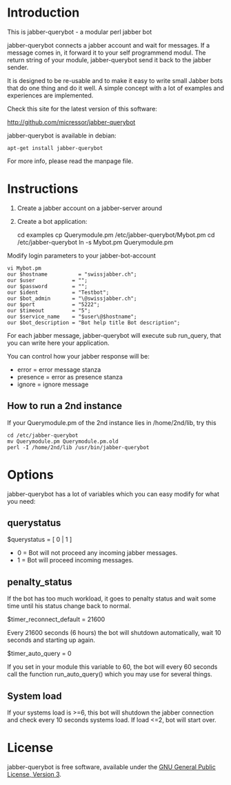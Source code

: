 # Introduction

This is jabber-querybot - a modular perl jabber bot

jabber-querybot connects a jabber account and wait for messages. If a message
comes in, it forward it to your self programmend modul. The return string of
your module, jabber-querybot send it back to the jabber sender.

It is designed to be re-usable and to make it easy to write small
Jabber bots that do one thing and do it well. A simple concept with a
lot of examples and experiences are implemented.

Check this site for the latest version of this software:

<http://github.com/micressor/jabber-querybot>

jabber-querybot is available in debian:

	apt-get install jabber-querybot

For more info, please read the manpage file.

# Instructions

1. Create a jabber account on a jabber-server around

2. Create a bot application:

	cd examples
	cp Querymodule.pm /etc/jabber-querybot/Mybot.pm
	cd /etc/jabber-querybot
	ln -s Mybot.pm Querymodule.pm

Modify login parameters to your jabber-bot-account

	vi Mybot.pm
	our $hostname	       = "swissjabber.ch";
	our $user            = "";
	our $password        = "";
	our $ident           = "Testbot";
	our $bot_admin       = "\@swissjabber.ch";
	our $port            = "5222";
	our $timeout         = "5";
	our $service_name    = "$user\@$hostname";
	our $bot_description = "Bot help title Bot description";

For each jabber message, jabber-querybot will execute sub run_query,
that you can write here your application.

You can control how your jabber response will be:

* error = error message stanza
* presence = error as presence stanza
* ignore = ignore message

## How to run a 2nd instance

If your Querymodule.pm of the 2nd instance lies in /home/2nd/lib, try this

	cd /etc/jabber-querybot
	mv Querymodule.pm Querymodule.pm.old
	perl -I /home/2nd/lib /usr/bin/jabber-querybot

# Options

jabber-querybot has a lot of variables which you can easy modify for
what you need:

## querystatus

$querystatus = [ 0 | 1 ]

* 0 = Bot will not proceed any incoming jabber messages.
* 1 = Bot will proceed incoming messages.

## penalty_status

If the bot has too much workload, it goes to penalty status and wait some
time until his status change back to normal.

$timer_reconnect_default = 21600

Every 21600 seconds (6 hours) the bot will shutdown automatically, wait 10
seconds and starting up again.

$timer_auto_query = 0

If you set in your module this variable to 60, the bot will every 60 seconds
call the function run_auto_query() which you may use for several things.

## System load

If your systems load is >=6, this bot will shutdown the jabber connection
and check every 10 seconds systems load. If load <=2, bot will start over.

# License

jabber-querybot is free software, available under the [GNU General Public License, Version 3](http://www.gnu.org/licenses/gpl.html).
